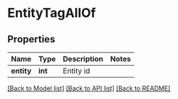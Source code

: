 # EntityTagAllOf


## Properties
Name | Type | Description | Notes
------------ | ------------- | ------------- | -------------
**entity** | **int** | Entity id | 

[[Back to Model list]](../README.md#documentation-for-models) [[Back to API list]](../README.md#documentation-for-api-endpoints) [[Back to README]](../README.md)


